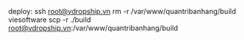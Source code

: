 deploy:
ssh root@vdropship.vn
rm -r /var/www/quantribanhang/build
viesoftware
scp -r ./build root@vdropship.vn:/var/www/quantribanhang/build
